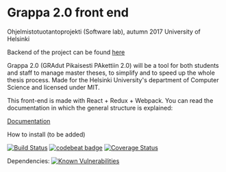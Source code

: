 # Grappa 2.0 front end

Ohjelmistotuotantoprojekti (Software lab), autumn 2017
University of Helsinki

Backend of the project can be found [here](https://github.com/UniversityOfHelsinkiCS/back-grappa2)

Grappa 2.0 (GRAdut Pikaisesti PAkettiin 2.0) will be a tool for both students and staff to manage master theses, to simplify and to speed up the whole thesis process. Made for the Helsinki University's department of Computer Science and licensed under MIT.

This front-end is made with React + Redux + Webpack. You can read the documentation in which the general structure is explained:

[Documentation](https://drive.google.com/drive/folders/0B5AboURQNTdya2xJcC0zVmVDM1E)

How to install (to be added)

[![Build Status](https://travis-ci.org/UniversityOfHelsinkiCS/front-grappa2.svg?branch=master)](https://travis-ci.org/UniversityOfHelsinkiCS/front-grappa2)
[![codebeat badge](https://codebeat.co/badges/353dcbec-3018-4853-b41b-ecff68c746ca)](https://codebeat.co/projects/github-com-universityofhelsinkics-front-grappa2-master)
[![Coverage Status](https://coveralls.io/repos/github/UniversityOfHelsinkiCS/front-grappa2/badge.svg?branch=master)](https://coveralls.io/github/UniversityOfHelsinkiCS/front-grappa2?branch=master)

Dependencies: [![Known Vulnerabilities](https://snyk.io/test/github/UniversityOfHelsinkiCS/front-grappa2/badge.svg)](https://snyk.io/test/github/UniversityOfHelsinkiCS/front-grappa2)

